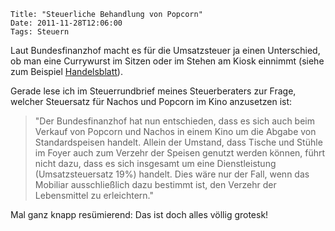 	Title: "Steuerliche Behandlung von Popcorn"
	Date: 2011-11-28T12:06:00
	Tags: Steuern

Laut Bundesfinanzhof macht es für die Umsatzsteuer ja einen Unterschied,
ob man eine Currywurst im Sitzen oder im Stehen am Kiosk einnimmt (siehe
zum Beispiel
[Handelsblatt](http://www.handelsblatt.com/unternehmen/handel-dienstleister/7-prozent-im-stehen-19-prozent-im-sitzen-/4534688.html)).

Gerade lese ich im Steuerrundbrief meines Steuerberaters zur Frage,
welcher Steuersatz für Nachos und Popcorn im Kino anzusetzen ist:

> "Der Bundesfinanzhof hat nun entschieden, dass es sich auch beim
> Verkauf von Popcorn und Nachos in einem Kino um die Abgabe von
> Standardspeisen handelt. Allein der Umstand, dass Tische und Stühle im
> Foyer auch zum Verzehr der Speisen genutzt werden können, führt nicht
> dazu, dass es sich insgesamt um eine Dienstleistung (Umsatzsteuersatz
> 19%) handelt. Dies wäre nur der Fall, wenn das Mobiliar ausschließlich
> dazu bestimmt ist, den Verzehr der Lebensmittel zu erleichtern."

Mal ganz knapp resümierend: Das ist doch alles völlig grotesk!

